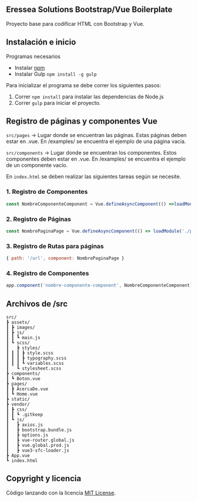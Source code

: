 ## Eressea Solutions Bootstrap/Vue Boilerplate

Proyecto base para codificar HTML con Bootstrap y Vue.

## Instalación e inicio

Programas necesarios
- Instalar [npm](https://www.npmjs.com/)
- Instalar Gulp `npm install -g gulp` 

Para inicializar el programa se debe correr los siguientes pasos:
1. Correr `npm install` para instalar las dependencias de Node.js
2. Correr `gulp` para iniciar el proyecto.

## Registro de páginas y componentes Vue

`src/pages` -> Lugar donde se encuentran las páginas. Estas páginas deben estar en .vue. En /examples/ se encuentra el ejemplo de una página vacía.

`src/components` -> Lugar donde se encuentran los componentes. Estos componentes deben estar en .vue. En /examples/ se encuentra el ejemplo de un componente vacío.

En `index.html` se deben realizar las siguientes tareas según se necesite.

### 1. Registro de Componentes
```js
const NombreComponenteComponent = Vue.defineAsyncComponent(() =>loadModule('./components/NombreComponente.vue', options),);
```
### 2. Registro de Páginas
```js
const NombrePaginaPage = Vue.defineAsyncComponent(() => loadModule('./pages/Pagina.vue', options));
```
### 3. Registro de Rutas para páginas
  ```js
{ path: '/url', component: NombrePaginaPage }
```
### 4. Registro de Componentes
```js
app.component('nombre-componente-component', NombreComponenteComponent);
```
## Archivos de /src

```text
src/
┣ assets/
┃ ┣ images/
┃ ┣ js/
┃ ┃ ┗ main.js
┃ ┗ scss/
┃   ┣ styles/
┃ ┃ ┃ ┣ style.scss
┃ ┃ ┃ ┣ typography.scss
┃ ┃ ┃ ┗ variables.scss
┃   ┗ stylesheet.scss
┣ components/
┃ ┗ Boton.vue
┣ pages/
┃ ┣ AcercaDe.vue
┃ ┗ Home.vue
┣ static/
┣ vendor/
┃ ┣ css/
┃ ┃ ┗ .gitkeep
┃ ┗ js/
┃   ┣ axios.js
┃   ┣ bootstrap.bundle.js
┃   ┣ options.js
┃   ┣ vue-router.global.js
┃   ┣ vue.global.prod.js
┃   ┣ vue3-sfc-loader.js
┣ App.vue
┗ index.html
```

## Copyright y licencia
Código lanzando con la licencia [MIT License](https://github.com/renesilva/es-boilerplate-html/blob/master/LICENSE).